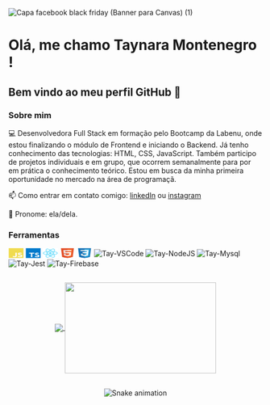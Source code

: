 ![Capa facebook black friday (Banner para Canvas) (1)](https://user-images.githubusercontent.com/111308396/202326975-823fad9d-f5c4-484c-9e91-3513aaf84f50.png)


# Olá, me chamo Taynara Montenegro ! 
## Bem vindo ao meu perfil GitHub 👋


### Sobre mim 

💻 Desenvolvedora Full Stack em formação pelo Bootcamp da Labenu, onde estou finalizando o módulo de Frontend e iniciando o Backend. Já tenho conhecimento das tecnologias: HTML, CSS, JavaScript. Também participo de projetos individuais e em grupo, que ocorrem semanalmente para por em prática o conhecimento teórico. Estou em busca da minha primeira oportunidade no mercado na área de programaçã.

📫 Como entrar em contato comigo: [linkedIn](https://www.linkedin.com/in/montenegrotay/) ou [instagram](https://www.instagram.com/eu.universodatay/) 

👩 Pronome: ela/dela.


### Ferramentas 
<p display="inline-block">
  <img align="center" alt="Tay-Js" height="20" width="30" 
src="https://raw.githubusercontent.com/devicons/devicon/master/icons/javascript/javascript-plain.svg">
  <img align="center" alt="Tay-Ts" height="20" width="30" src="https://raw.githubusercontent.com/devicons/devicon/master/icons/typescript/typescript-plain.svg">
  <img align="center" alt="Tay-React" height="20" width="30" src="https://raw.githubusercontent.com/devicons/devicon/master/icons/react/react-original.svg">
  <img align="center" alt="Tay-HTML" height="20" width="30" src="https://raw.githubusercontent.com/devicons/devicon/master/icons/html5/html5-original.svg">
  <img align="center" alt="Tay-CSS" height="20" width="30" src="https://raw.githubusercontent.com/devicons/devicon/master/icons/css3/css3-original.svg"/>
  <img align="center" alt="Tay-VSCode" height="20" width="30" src="https://cdn.jsdelivr.net/gh/devicons/devicon/icons/vscode/vscode-original.svg" />      
  <img align="center" alt="Tay-NodeJS" height="20" width="30" src="https://cdn.jsdelivr.net/gh/devicons/devicon/icons/nodejs/nodejs-original.svg" />
  <img align="center" alt="Tay-Mysql" height="20" width="30" src="https://cdn.jsdelivr.net/gh/devicons/devicon/icons/mysql/mysql-original-wordmark.svg" />
  <img align="center" alt="Tay-Jest" height="20" width="30" src="https://cdn.jsdelivr.net/gh/devicons/devicon/icons/jest/jest-plain.svg" />
  <img align="center" alt="Tay-Firebase" height="20" width="30" src="https://cdn.jsdelivr.net/gh/devicons/devicon/icons/firebase/firebase-plain-wordmark.svg" />
</p>

 ##

<p align="center">
  <a href="https://github.com/montenegrotay/github-readme-stats">
  <img align="center"  src="https://github-readme-stats.vercel.app/api?username=montenegrotay&show_icons=true&theme=radical" height="180em" />
</a>
<a href="https://github.com/montenegrotay/convoychat">
  <img align="center" src="https://github-readme-stats.vercel.app/api/top-langs/?username=montenegrotay&layout=compact)](https://github.com/montenegrotay/github-readme-stats_icons=true&theme=radical" height="180em" width="300em"/>
</a>
</p>

 ##
 
<div align="center"> 
  
![Snake animation](https://github.com/montenegrotay/montenegrotay/blob/output/github-contribution-grid-snake.svg)

</div>
